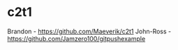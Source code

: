 # c2t1
Brandon - https://github.com/Maeverik/c2t1
John-Ross - https://github.com/Jamzero100/gitpushexample
